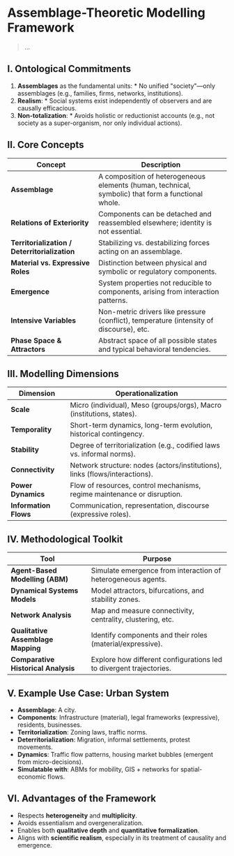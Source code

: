 # Assemblage-Theoretic Modelling Framework

> ...

## I. **Ontological Commitments**

1. **Assemblages** as the fundamental units:  * No unified "society"—only assemblages (e.g., families, firms, networks, institutions).
2. **Realism**:   * Social systems exist independently of observers and are causally efficacious.
3. **Non-totalization**:  * Avoids holistic or reductionist accounts (e.g., not society as a super-organism, nor only individual actions).

## II. **Core Concepts**

| Concept                                       | Description                                                                                        |
| --------------------------------------------- | -------------------------------------------------------------------------------------------------- |
| **Assemblage**                                | A composition of heterogeneous elements (human, technical, symbolic) that form a functional whole. |
| **Relations of Exteriority**                  | Components can be detached and reassembled elsewhere; identity is not essential.                   |
| **Territorialization / Deterritorialization** | Stabilizing vs. destabilizing forces acting on an assemblage.                                      |
| **Material vs. Expressive Roles**             | Distinction between physical and symbolic or regulatory components.                                |
| **Emergence**                                 | System properties not reducible to components, arising from interaction patterns.                  |
| **Intensive Variables**                       | Non-metric drivers like pressure (conflict), temperature (intensity of discourse), etc.            |
| **Phase Space & Attractors**                  | Abstract space of all possible states and typical behavioral tendencies.                           |

## III. **Modelling Dimensions**

| Dimension             | Operationalization                                                          |
| --------------------- | --------------------------------------------------------------------------- |
| **Scale**             | Micro (individual), Meso (groups/orgs), Macro (institutions, states).       |
| **Temporality**       | Short-term dynamics, long-term evolution, historical contingency.           |
| **Stability**         | Degree of territorialization (e.g., codified laws vs. informal norms).      |
| **Connectivity**      | Network structure: nodes (actors/institutions), links (flows/interactions). |
| **Power Dynamics**    | Flow of resources, control mechanisms, regime maintenance or disruption.    |
| **Information Flows** | Communication, representation, discourse (expressive roles).                |

## IV. **Methodological Toolkit**

| Tool                                | Purpose                                                             |
| ----------------------------------- | ------------------------------------------------------------------- |
| **Agent-Based Modelling (ABM)**     | Simulate emergence from interaction of heterogeneous agents.        |
| **Dynamical Systems Models**        | Model attractors, bifurcations, and stability zones.                |
| **Network Analysis**                | Map and measure connectivity, centrality, clustering, etc.          |
| **Qualitative Assemblage Mapping**  | Identify components and their roles (material/expressive).          |
| **Comparative Historical Analysis** | Explore how different configurations led to divergent trajectories. |

## V. **Example Use Case: Urban System**

* **Assemblage**: A city.
* **Components**: Infrastructure (material), legal frameworks (expressive), residents, businesses.
* **Territorialization**: Zoning laws, traffic norms.
* **Deterritorialization**: Migration, informal settlements, protest movements.
* **Dynamics**: Traffic flow patterns, housing market bubbles (emergent from micro-decisions).
* **Simulatable with**: ABMs for mobility, GIS + networks for spatial-economic flows.

## VI. **Advantages of the Framework**

* Respects **heterogeneity** and **multiplicity**.
* Avoids essentialism and overgeneralization.
* Enables both **qualitative depth** and **quantitative formalization**.
* Aligns with **scientific realism**, especially in its treatment of causality and emergence.
